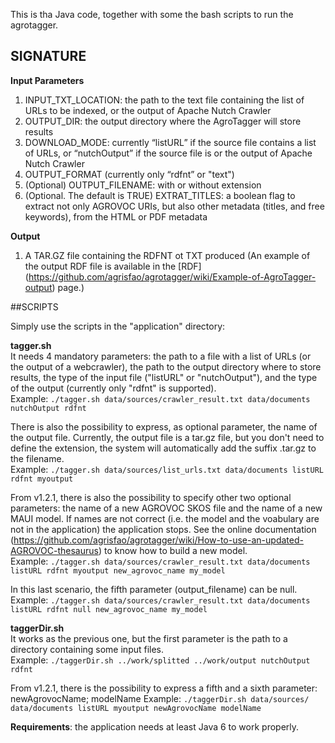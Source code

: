 This is tha Java code, together with some the bash scripts to run the agrotagger. 

## SIGNATURE  
  
**Input Parameters**  
  
1. INPUT_TXT_LOCATION: the path to the text file containing the list of URLs to be indexed, or the output of Apache Nutch Crawler
2. OUTPUT_DIR: the output directory where the AgroTagger will store results
3. DOWNLOAD_MODE: currently “listURL” if the source file contains a list of URLs, or “nutchOutput” if the source file is or the output of Apache Nutch Crawler
4. OUTPUT_FORMAT (currently only “rdfnt” or "text")
5. (Optional) OUTPUT_FILENAME: with or without extension
6. (Optional. The default is TRUE) EXTRAT_TITLES: a boolean flag to extract not only AGROVOC URIs, but also other metadata (titles, and free keywords), from the HTML or PDF metadata
  
**Output**  
  
1. A TAR.GZ file containing the RDFNT ot TXT produced (An example of the output RDF file is available in the [RDF] (https://github.com/agrisfao/agrotagger/wiki/Example-of-AgroTagger-output) page.)


##SCRIPTS  

Simply use the scripts in the "application" directory:

**tagger.sh**  
It needs 4 mandatory parameters: the path to a file with a list of URLs (or the output of a webcrawler), the path to the output directory where to store results, the type of the input file ("listURL" or "nutchOutput"), and the type of the output (currently only "rdfnt" is supported).  
Example: ``./tagger.sh data/sources/crawler_result.txt data/documents nutchOutput rdfnt``  
  
There is also the possibility to express, as optional parameter, the name of the output file. Currently, the output file is a tar.gz file, but you don't need to define the extension, the system will automatically add the suffix .tar.gz to the filename.  
Example: ``./tagger.sh data/sources/list_urls.txt data/documents listURL rdfnt myoutput``  
  
From v1.2.1, there is also the possibility to specify other two optional parameters: the name of a new AGROVOC SKOS file and the name of a new MAUI model. If names are not correct (i.e. the model and the voabulary are not in the application) the application stops. See the online documentation (https://github.com/agrisfao/agrotagger/wiki/How-to-use-an-updated-AGROVOC-thesaurus) to know how to build a new model.  
Example: ``./tagger.sh data/sources/crawler_result.txt data/documents listURL rdfnt myoutput new_agrovoc_name my_model``  
  
In this last scenario, the fifth parameter (output_filename) can be null.  
Example: ``./tagger.sh data/sources/crawler_result.txt data/documents listURL rdfnt null new_agrovoc_name my_model``

**taggerDir.sh**  
It works as the previous one, but the first parameter is the path to a directory containing some input files.  
Example: ``./taggerDir.sh ../work/splitted ../work/output nutchOutput rdfnt``  
  
From v1.2.1, there is the possibility to express a fifth and a sixth parameter: newAgrovocName; modelName
Example: ``./taggerDir.sh data/sources/ data/documents listURL myoutput newAgrovocName modelName``

**Requirements**: the application needs at least Java 6 to work properly.

